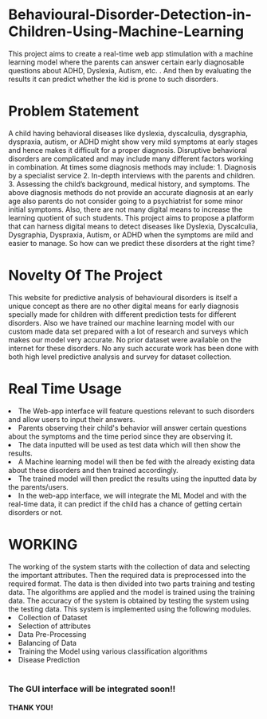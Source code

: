 # Behavioural-Disorder-Detection-in-Children-Using-Machine-Learning

This project aims to create a real-time web app stimulation with a machine learning model where the parents can answer certain early diagnosable questions about ADHD, Dyslexia, Autism, etc. . And then by evaluating the results it can predict whether the kid is prone to such disorders. 
<h1>Problem Statement</h1>
A child having behavioral diseases like dyslexia, dyscalculia, dysgraphia, dyspraxia, autism, or ADHD might show very mild symptoms at early stages and hence makes it difficult for a proper diagnosis. 
Disruptive behavioral disorders are complicated and may include many different factors working in combination.
At times some diagnosis methods may include:
                                          1. Diagnosis by a specialist service
                                          2. In-depth interviews with the parents and children.
                                          3. Assessing the child’s background, medical history, and symptoms.
The above diagnosis methods do not provide an accurate diagnosis at an early age also parents do not consider going to a psychiatrist for some minor initial symptoms.
Also, there are not many digital means to increase the learning quotient of such students. 
This project aims to propose a platform that can harness digital means to detect diseases like Dyslexia, Dyscalculia, Dysgraphia, Dyspraxia, Autism, or ADHD when the symptoms are mild and easier to manage.
So how can we predict these disorders at the right time?
<h1> Novelty Of The Project</h1>
This website for predictive analysis of behavioural disorders is itself a unique concept as there are no other digital means for early diagnosis specially made for children with different prediction tests for different disorders.
 Also we have trained our machine learning model with our custom made data set prepared with a lot of research and surveys which makes our model very accurate. 
No prior dataset were available on the internet for these disorders.
No any such accurate work has been done with both high level predictive analysis and survey for dataset collection.
<h1>Real Time Usage</h1>
<li>The Web-app interface will feature questions relevant to such disorders and allow users to input their answers.</li>
<li>Parents observing their child's behavior will answer certain questions about the symptoms and the time period since they are observing it.</li>
<li>The data inputted will be used as test data which will then show the results.</li>
<li>A Machine learning model will then be fed with the already existing data about these disorders and then trained accordingly.</li> 
<li>The trained model will then predict the results using the inputted data by the parents/users.</li>
<li>In the web-app interface, we will integrate the ML Model and with the real-time data, it can predict if the child has a chance of getting certain disorders or not.</li>
<h1>WORKING</h1>
The working of the system starts with the collection of data and selecting the important attributes. Then the required data is preprocessed into the required format. The data is then divided into two parts training and testing data. The algorithms are applied and the model is trained using the training data. The accuracy of the system is obtained by testing the system using the testing data. This system is implemented using the following modules.

<li>Collection of Dataset</li>
<li>Selection of attributes</li>
<li>Data Pre-Processing</li>
<li>Balancing of Data</li>
<li>Training the Model using various classification algorithms</li>
<li>Disease Prediction</li>
<br>

<h3>The GUI interface will be integrated soon!!</h3>
<h4>THANK YOU!</h4>
